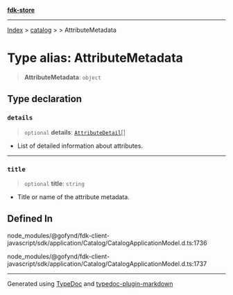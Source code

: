[**fdk-store**](../../../README.md)
***

[Index](../../../API.md) > [catalog](../../README.md) > [<internal>](../README.md) > AttributeMetadata

# Type alias: AttributeMetadata

> **AttributeMetadata**: `object`

## Type declaration

### `details`

> `optional` **details**: [`AttributeDetail`](type-alias.AttributeDetail.md)[]

- List of detailed information about
attributes.

***

### `title`

> `optional` **title**: `string`

- Title or name of the attribute metadata.

## Defined In

node\_modules/@gofynd/fdk-client-javascript/sdk/application/Catalog/CatalogApplicationModel.d.ts:1736

node\_modules/@gofynd/fdk-client-javascript/sdk/application/Catalog/CatalogApplicationModel.d.ts:1737

***
Generated using [TypeDoc](https://typedoc.org/) and [typedoc-plugin-markdown](https://www.npmjs.com/package/typedoc-plugin-markdown)
